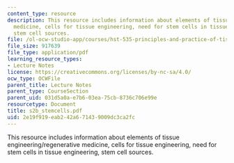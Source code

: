 ```yaml
---
content_type: resource
description: This resource includes information about elements of tissue engineering/regenerative
  medicine, cells for tissue engineering, need for stem cells in tissue engineering,
  stem cell sources.
file: /ol-ocw-studio-app/courses/hst-535-principles-and-practice-of-tissue-engineering-fall-2004/2e19f919eab242a671439009dc3ca2fc_s2b_stemcells.pdf
file_size: 917639
file_type: application/pdf
learning_resource_types:
- Lecture Notes
license: https://creativecommons.org/licenses/by-nc-sa/4.0/
ocw_type: OCWFile
parent_title: Lecture Notes
parent_type: CourseSection
parent_uid: 031d5a0a-e7b6-03ea-75cb-8736c706e99e
resourcetype: Document
title: s2b_stemcells.pdf
uid: 2e19f919-eab2-42a6-7143-9009dc3ca2fc
---
```

This resource includes information about elements of tissue engineering/regenerative medicine, cells for tissue engineering, need for stem cells in tissue engineering, stem cell sources.